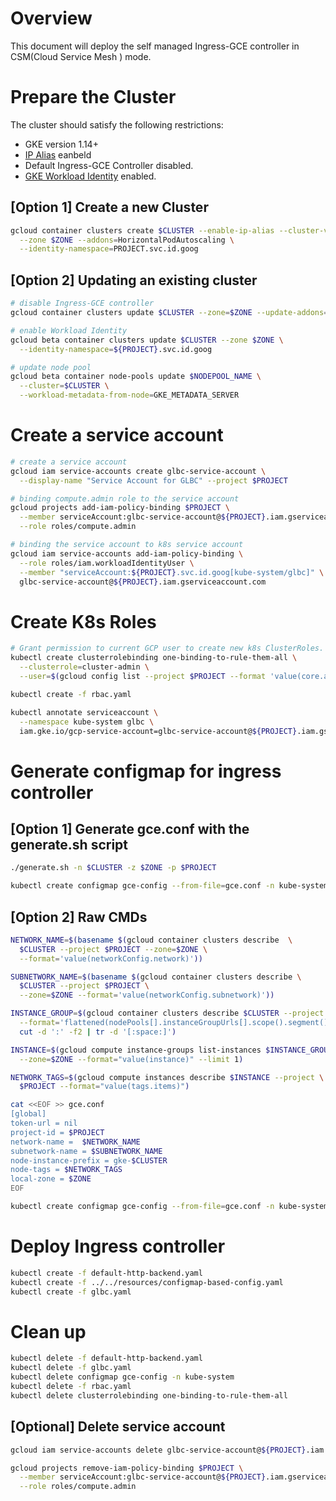 # Overview

This document will deploy the self managed Ingress-GCE controller in CSM(Cloud Service Mesh
) mode.

# Prepare the Cluster

The cluster should satisfy the following restrictions:
 * GKE version 1.14+
 * [IP Alias](https://cloud.google.com/kubernetes-engine/docs/how-to/alias-ips) eanbeld
 * Default Ingress-GCE Controller disabled.
 * [GKE Workload Identity](https://cloud.google.com/kubernetes-engine/docs/how-to/workload-identity) enabled.

## [Option 1] Create a new Cluster

```sh
gcloud container clusters create $CLUSTER --enable-ip-alias --cluster-version 1.14 \
  --zone $ZONE --addons=HorizontalPodAutoscaling \
  --identity-namespace=PROJECT.svc.id.goog
```

## [Option 2] Updating an existing cluster

```sh
# disable Ingress-GCE controller
gcloud container clusters update $CLUSTER --zone=$ZONE --update-addons=HttpLoadBalancing=DISABLED

# enable Workload Identity
gcloud beta container clusters update $CLUSTER --zone $ZONE \
  --identity-namespace=${PROJECT}.svc.id.goog

# update node pool
gcloud beta container node-pools update $NODEPOOL_NAME \
  --cluster=$CLUSTER \
  --workload-metadata-from-node=GKE_METADATA_SERVER
```

# Create a service account

```sh
# create a service account
gcloud iam service-accounts create glbc-service-account \
  --display-name "Service Account for GLBC" --project $PROJECT

# binding compute.admin role to the service account
gcloud projects add-iam-policy-binding $PROJECT \
  --member serviceAccount:glbc-service-account@${PROJECT}.iam.gserviceaccount.com \
  --role roles/compute.admin

# binding the service account to k8s service account
gcloud iam service-accounts add-iam-policy-binding \
  --role roles/iam.workloadIdentityUser \
  --member "serviceAccount:${PROJECT}.svc.id.goog[kube-system/glbc]" \
  glbc-service-account@${PROJECT}.iam.gserviceaccount.com
```

# Create K8s Roles

```sh
# Grant permission to current GCP user to create new k8s ClusterRoles.
kubectl create clusterrolebinding one-binding-to-rule-them-all \
  --clusterrole=cluster-admin \
  --user=$(gcloud config list --project $PROJECT --format 'value(core.account)' 2>/dev/null)

kubectl create -f rbac.yaml

kubectl annotate serviceaccount \
  --namespace kube-system glbc \
  iam.gke.io/gcp-service-account=glbc-service-account@${PROJECT}.iam.gserviceaccount.com
```

# Generate configmap for ingress controller

## [Option 1] Generate gce.conf with the generate.sh script

```sh
./generate.sh -n $CLUSTER -z $ZONE -p $PROJECT

kubectl create configmap gce-config --from-file=gce.conf -n kube-system
```

## [Option 2] Raw CMDs

```sh
NETWORK_NAME=$(basename $(gcloud container clusters describe  \
  $CLUSTER --project $PROJECT --zone=$ZONE \
  --format='value(networkConfig.network)'))

SUBNETWORK_NAME=$(basename $(gcloud container clusters describe \
  $CLUSTER --project $PROJECT \
  --zone=$ZONE --format='value(networkConfig.subnetwork)'))

INSTANCE_GROUP=$(gcloud container clusters describe $CLUSTER --project $PROJECT --zone=$ZONE \
  --format='flattened(nodePools[].instanceGroupUrls[].scope().segment())' | \
  cut -d ':' -f2 | tr -d '[:space:]')

INSTANCE=$(gcloud compute instance-groups list-instances $INSTANCE_GROUP --project $PROJECT \
  --zone=$ZONE --format="value(instance)" --limit 1)

NETWORK_TAGS=$(gcloud compute instances describe $INSTANCE --project \
  $PROJECT --format="value(tags.items)")

cat <<EOF >> gce.conf
[global]
token-url = nil
project-id = $PROJECT
network-name =  $NETWORK_NAME
subnetwork-name = $SUBNETWORK_NAME
node-instance-prefix = gke-$CLUSTER
node-tags = $NETWORK_TAGS
local-zone = $ZONE
EOF

kubectl create configmap gce-config --from-file=gce.conf -n kube-system
```

# Deploy Ingress controller

```sh
kubectl create -f default-http-backend.yaml
kubectl create -f ../../resources/configmap-based-config.yaml
kubectl create -f glbc.yaml
```

# Clean up

```sh
kubectl delete -f default-http-backend.yaml
kubectl delete -f glbc.yaml
kubectl delete configmap gce-config -n kube-system
kubectl delete -f rbac.yaml
kubectl delete clusterrolebinding one-binding-to-rule-them-all
```

## [Optional] Delete service account
```sh
gcloud iam service-accounts delete glbc-service-account@${PROJECT}.iam.gserviceaccount.com

gcloud projects remove-iam-policy-binding $PROJECT \
  --member serviceAccount:glbc-service-account@${PROJECT}.iam.gserviceaccount.com \
  --role roles/compute.admin
```
